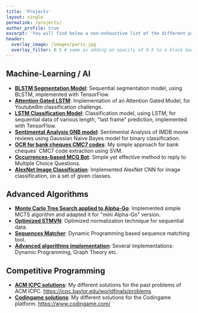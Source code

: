 ```yaml
---
title: 'Projects'
layout: single
permalink: /projects/
author_profile: true
excerpt: 'You will find below a non-exhaustive list of the different projects I realized during the last years, as well as links to the source codes.'
header:
  overlay_image: /images/paris.jpg
  overlay_filter: 0.5 # same as adding an opacity of 0.5 to a black background
---
```


## Machine-Learning / AI

- [**BLSTM Segmentation Model**](https://github.com/RafaelCartenet/BLSTMsegmentation): Sequential segmentation model, using BLSTM, implemented with TensorFlow.
- [**Attention Gated LSTM**](https://github.com/RafaelCartenet/AttentionGatedLSTM): Implementation of an Attention Gated Model, for Youtube8m classification challenge.
- [**LSTM Classification Model**](https://github.com/RafaelCartenet/LSTMsequence-classifier): Classification model, using LSTM, for sequential data of various length, "last frame" prediction, implemented with TensorFlow.
- [**Sentimental Analysis GNB model**](https://github.com/RafaelCartenet/GaussianNBSentimentalAnalysis): Sentimental Analysis of IMDB movie reviews using Gaussian Naive Bayes model for binary classification.
- [**OCR for bank cheques CMC7 codes**](https://github.com/RafaelCartenet/OCR-CMC7): My simple approach for bank cheques' CMC7 code extraction using SVM.
- [**Occurrences-based MCQ Bot**](https://github.com/RafaelCartenet/MCQbot): Simple yet effective method to reply to Multiple Choice Questions.
- [**AlexNet Image Classification**](https://github.com/RafaelCartenet/AlexNetClassification): Implemented AlexNet CNN for image classification, on a set of given classes.

## Advanced Algorithms

- [**Monte Carlo Tree Search applied to Alpha-Go**](https://github.com/RafaelCartenet/MonteCarloTreeSearchAlphaGo): Implemented simple MCTS algorithm and adapted it for "mini Alpha-Go" version.
- [**Optimized STMVN**](https://github.com/RafaelCartenet/MFCC_STMVN): Optimized normalization technique for sequential data.
- [**Sequences Matcher**](https://github.com/RafaelCartenet/SequenceMatcher): Dynamic Programming based sequence matching tool.
- [**Advanced algorithms implementation**](https://github.com/RafaelCartenet/Advanced-Algorithms): Several implementations: Dynamic Programming, Graph Theory etc.


## Competitive Programming

- [**ACM ICPC solutions**](https://github.com/RafaelCartenet/ACMICPC-Training): My different solutions for the past problems of ACM ICPC. https://icpc.baylor.edu/worldfinals/problems
- [**Codingame solutions**](https://github.com/RafaelCartenet/Codingame): My different solutions for the Codingame platform. https://www.codingame.com/
